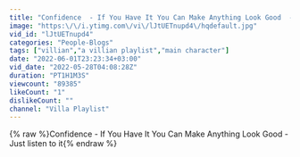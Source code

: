 ```yaml
---
title: "Confidence  - If You Have It You Can Make Anything Look Good  - Just listen to it"
image: "https:\/\/i.ytimg.com\/vi\/lJtUETnupd4\/hqdefault.jpg"
vid_id: "lJtUETnupd4"
categories: "People-Blogs"
tags: ["villian","a villian playlist","main character"]
date: "2022-06-01T23:23:34+03:00"
vid_date: "2022-05-28T04:08:28Z"
duration: "PT1H1M3S"
viewcount: "89385"
likeCount: "1"
dislikeCount: ""
channel: "Villa Playlist"
---
```

{% raw %}Confidence  - If You Have It You Can Make Anything Look Good  - Just listen to it{% endraw %}
